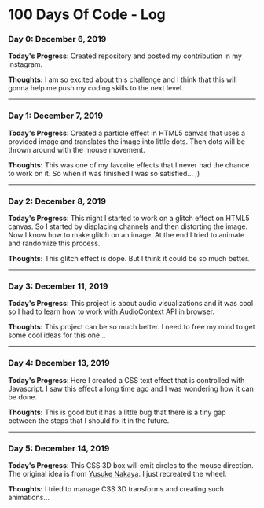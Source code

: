 # 100 Days Of Code - Log

### Day 0: December 6, 2019

**Today's Progress**: Created repository and posted my contribution in my instagram.

**Thoughts:** I am so excited about this challenge and I think that this will gonna help me push my coding skills to the next level.

---

### Day 1: December 7, 2019

**Today's Progress**: Created a particle effect in HTML5 canvas that uses a provided image and translates the image into little dots. Then dots will be thrown around with the mouse movement. 

**Thoughts:** This was one of my favorite effects that I never had the chance to work on it. So when it was finished I was so satisfied... ;)

---

### Day 2: December 8, 2019

**Today's Progress**: This night I started to work on a glitch effect on HTML5 canvas. So I started by displacing channels and then distorting the image. Now I know how to make glitch on an image. At the end I tried to animate and randomize this process.

**Thoughts:** This glitch effect is dope. But I think it could be so much better.

---

### Day 3: December 11, 2019

**Today's Progress**: This project is about audio visualizations and it was cool so I had to learn how to work with AudioContext API in browser.

**Thoughts:** This project can be so much better. I need to free my mind to get some cool ideas for this one...

---

### Day 4: December 13, 2019

**Today's Progress**: Here I created a CSS text effect that is controlled with Javascript. I saw this effect a long time ago and I was wondering how it can be done.

**Thoughts:** This is good but it has a little bug that there is a tiny gap between the steps that I should fix it in the future.

---

### Day 5: December 14, 2019

**Today's Progress**: This CSS 3D box will emit circles to the mouse direction. The original idea is from [Yusuke Nakaya](https://codepen.io/YusukeNakaya/full/OGwmOV). I just recreated the wheel.

**Thoughts:** I tried to manage CSS 3D transforms and creating such animations...
